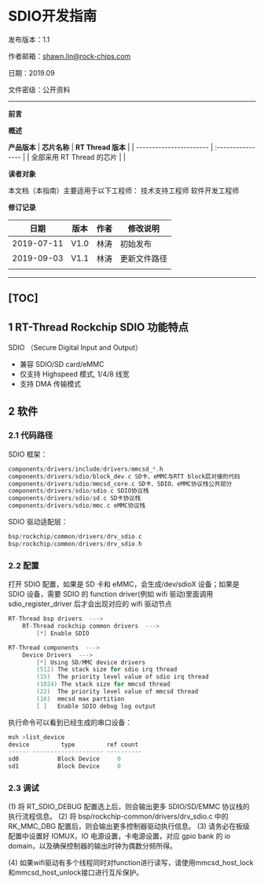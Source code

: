 # **SDIO**开发指南

发布版本：1.1

作者邮箱：shawn.lin@rock-chips.com

日期：2019.09

文件密级：公开资料

---
**前言**

**概述**

**产品版本**
| **芯片名称**            | **RT Thread 版本** |
| ----------------------- | :---------------- |
| 全部采用 RT Thread 的芯片 |                   |

**读者对象**

本文档（本指南）主要适用于以下工程师：
技术支持工程师
软件开发工程师

**修订记录**

| **日期**   | **版本** | **作者** | **修改说明** |
| ---------- | -------- | -------- | ------------ |
| 2019-07-11 | V1.0     | 林涛     | 初始发布     |
| 2019-09-03 | V1.1     | 林涛     | 更新文件路径 |
|            |          |          |              |

---
[TOC]
---

## 1 RT-Thread Rockchip SDIO 功能特点

SDIO （Secure Digital Input and Output）

* 兼容 SDIO/SD card/eMMC
* 仅支持 Highspeed 模式, 1/4/8 线宽
* 支持 DMA 传输模式

## 2 软件

### 2.1 代码路径

SDIO 框架：

```c
components/drivers/include/drivers/mmcsd_*.h
components/drivers/sdio/block_dev.c SD卡、eMMC与RTT block层对接的代码
components/drivers/sdio/mmcsd_core.c SD卡、SDIO、eMMC协议栈公共部分
components/drivers/sdio/sdio.c SDIO协议栈
components/drivers/sdio/sd.c SD卡协议栈
components/drivers/sdio/mmc.c eMMC协议栈

```

SDIO 驱动适配层：

```c
bsp/rockchip/common/drivers/drv_sdio.c
bsp/rockchip/common/drivers/drv_sdio.h
```

### 2.2 配置

打开 SDIO 配置，如果是 SD 卡和 eMMC，会生成/dev/sdioX 设备；如果是 SDIO 设备，需要 SDIO 的
function driver(例如 wifi 驱动)里面调用 sdio_register_driver 后才会出现对应的 wifi 驱动节点

```c
RT-Thread bsp drivers  --->
    RT-Thread rockchip common drivers  --->
        [*] Enable SDIO

```

```c
RT-Thread components  --->
    Device Drivers  --->
        [*] Using SD/MMC device drivers
        (512) The stack size for sdio irq thread
        (15)  The priority level value of sdio irq thread
        (1024) The stack size for mmcsd thread
        (22)  The priority level value of mmcsd thread
        (16)  mmcsd max partition
        [ ]   Enable SDIO debug log output
```

执行命令可以看到已经生成的串口设备：

~~~c
msh >list_device
device         type         ref count
------ -------------------- ----------
sd0           Block Device     0
sd1           Block Device     0

~~~

### 2.3 调试

(1)  将 RT_SDIO_DEBUG 配置选上后，则会输出更多 SDIO/SD/EMMC 协议栈的执行流程信息。
(2)  将 bsp/rockchip-common/drivers/drv_sdio.c 中的 RK_MMC_DBG 配置后，则会输出更多控制器驱动执行信息。
(3)  请务必在板级配置中设置好 IOMUX，IO 电源设置，卡电源设置，对应 gpio bank 的 io domain，以及确保控制器的输出时钟为偶数分频所得。

(4) 如果wifi驱动有多个线程同时对function进行读写，请使用mmcsd_host_lock和mmcsd_host_unlock接口进行互斥保护。